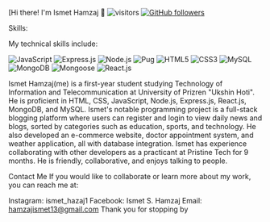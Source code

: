 [Hi there! I'm Ismet Hamzaj 👋
![visitors](https://visitor-badge.laobi.icu/badge?page_id=ishamz.ismethamzaj) [![GitHub followers](https://img.shields.io/github/followers/ishamz?label=Follow&style=social)](https://github.com/ishamz)


Skills:

My technical skills include:

![JavaScript](https://img.shields.io/badge/-JavaScript-black?style=flat-square)
![Express.js](https://img.shields.io/badge/-Express.js-black?style=flat-square)
![Node.js](https://img.shields.io/badge/-Node.js-black?style=flat-square)
![Pug](https://img.shields.io/badge/-Pug-black?style=flat-square)
![HTML5](https://img.shields.io/badge/-HTML5-black?style=flat-square)
![CSS3](https://img.shields.io/badge/-CSS3-black?style=flat-square)
![MySQL](https://img.shields.io/badge/-MySQL-black?style=flat-square)
![MongoDB](https://img.shields.io/badge/-MongoDB-black?style=flat-square)
![Mongoose](https://img.shields.io/badge/-Mongoose-black?style=flat-square)
![React.js](https://img.shields.io/badge/-React.js-black?style=flat-square)


Ismet Hamzaj(me) is a first-year student studying Technology of Information and Telecommunication at University of Prizren "Ukshin Hoti". 
He is proficient in HTML, CSS, JavaScript, Node.js, Express.js, React.js, MongoDB, and MySQL.
Ismet's notable programming project is a full-stack blogging platform where users can register and login to view daily news and blogs, sorted by categories such as education, sports, and technology. He also developed an e-commerce website, doctor appointment system, and weather application, all with database integration.
Ismet has experience collaborating with other developers as a practicant at Pristine Tech for 9 months.
He is friendly, collaborative, and enjoys talking to people.


Contact Me
If you would like to collaborate or learn more about my work, you can reach me at:

Instagram: ismet_hazaj1
Facebook: Ismet S. Hamzaj
Email: hamzajismet13@gmail.com
Thank you for stopping by
